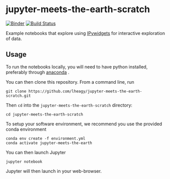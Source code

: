 # jupyter-meets-the-earth-scratch

[![Binder](https://mybinder.org/badge_logo.svg)](https://mybinder.org/v2/gh/lheagy/jupyter-meets-the-earth-scratch/master)
[![Build Status](https://travis-ci.org/lheagy/jupyter-meets-the-earth-scratch.svg?branch=master)](https://travis-ci.org/lheagy/jupyter-meets-the-earth-scratch)

Example notebooks that explore using [IPywidgets](https://ipywidgets.readthedocs.io/en/latest/) for interactive exploration of data. 

## Usage

To run the notebooks locally, you will need to have python installed,
preferably through [anaconda](https://www.anaconda.com/download/) .

You can then clone this repository. From a command line, run

```
git clone https://github.com/lheagy/jupyter-meets-the-earth-scratch.git
```

Then `cd` into the `jupyter-meets-the-earth-scratch` directory:

```
cd jupyter-meets-the-earth-scratch
```

To setup your software environment, we recommend you use the provided conda environment

```
conda env create -f environment.yml
conda activate jupyter-meets-the-earth
```

You can then launch Jupyter

```
jupyter notebook
```

Jupyter will then launch in your web-browser.

